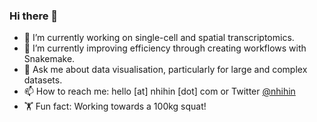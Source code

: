 ### Hi there 👋

- 🔭 I’m currently working on single-cell and spatial transcriptomics.
- 🌱 I’m currently improving efficiency through creating workflows with Snakemake.
- 💬 Ask me about data visualisation, particularly for large and complex datasets.
- 📫 How to reach me: hello [at] nhihin [dot] com or Twitter [@nhihin](https://twitter.com/NhiHin)
- 🏋️ Fun fact: Working towards a 100kg squat!

